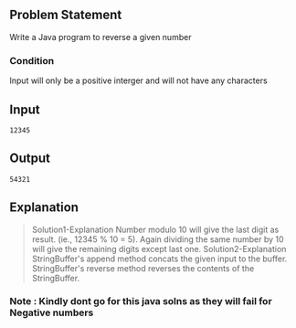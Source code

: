## Problem Statement

Write a Java program to reverse a given number

### Condition

Input will only be a positive interger and will not have any characters

## Input

    12345

## Output

    54321

## Explanation

> Solution1-Explanation
> Number modulo 10 will give the last digit as result. (ie., 12345 % 10 = 5).
> Again dividing the same number by 10 will give the remaining digits except last one.
> Solution2-Explanation
> StringBuffer's append method concats the given input to the buffer.
> StringBuffer's reverse method reverses the contents of the StringBuffer.

### Note : Kindly dont go for this java solns as they will fail for Negative numbers